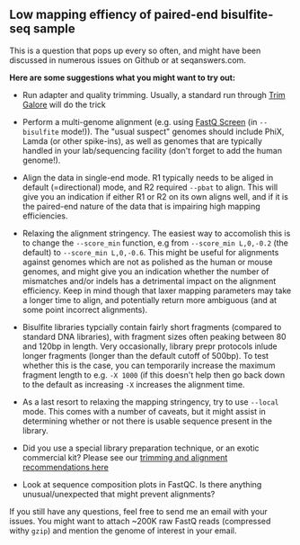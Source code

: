 ## Low mapping effiency of paired-end bisulfite-seq sample

This is a question that pops up every so often, and might have been discussed in numerous issues on Github or at seqanswers.com.

**Here are some suggestions what you might want to try out:**

- Run adapter and quality trimming. Usually, a standard run through [Trim Galore](https://github.com/FelixKrueger/TrimGalore) will do the trick

- Perform a multi-genome alignment (e.g. using [FastQ Screen](https://www.bioinformatics.babraham.ac.uk/projects/fastq_screen/) (in `--bisulfite` mode!)). The "usual suspect" genomes should include PhiX, Lamda (or other spike-ins), as well as genomes that are typically handled in your lab/sequencing facility (don't forget to add the human genome!).

- Align the data in single-end mode. R1 typically needs to be aliged in default (=directional) mode, and R2 required `--pbat` to align. This will give you an indication if either R1 or R2 on its own aligns well, and if it is the paired-end nature of the data that is impairing high mapping efficiencies.

- Relaxing the alignment stringency. The easiest way to accomolish this is to change the `--score_min` function, e.g from `--score_min L,0,-0.2` (the default) to `--score_min L,0,-0.6`. This might be useful for alignments against genomes which are not as polished as the human or mouse genomes, and might give you an indication whether the number of mismatches and/or indels has a detrimental impact on the alignment efficiency. Keep in mind though that laxer mapping parameters may take a longer time to align, and potentially return more ambiguous (and at some point incorrect alignments).

- Bisulfite libraries typcially contain fairly short fragments (compared to standard DNA libraries), with fragment sizes often peaking between 80 and 120bp in length. Very occasionally, library prepr protocols inlude longer fragments (longer than the default cutoff of 500bp). To test whether this is the case, you can temporarily increase the maximum fragment length to e.g. `-X 1000` (if this doesn't help then go back down to the default as increasing `-X` increases the alignment time.

- As a last resort to relaxing the mapping stringency, try to use `--local` mode. This comes with a number of caveats, but it might assist in determining whether or not there is usable sequence present in the library.

- Did you use a special library preparation technique, or an exotic commercial kit? Please see our [trimming and alignment recommendations here](https://github.com/FelixKrueger/Bismark/tree/master/Docs#ix-notes-about-different-library-types-and-commercial-kits)

- Look at sequence composition plots in FastQC. Is there anything unusual/unexpected that might prevent alignments?

If you still have any questions, feel free to send me an email with your issues. You might want to attach ~200K raw FastQ reads (compressed withy `gzip`) and mention the genome of interest in your email.
